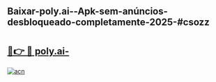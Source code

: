 ## Baixar-poly.ai--Apk-sem-anúncios-desbloqueado-completamente-2025-#csozz

# <h2><a href="https://ainizakaria.my?title=poly.ai-&ref=20M">🔗👉 🔴 poly.ai-</a></h2>

[![acn](https://github.com/user-attachments/assets/0f9c940e-d8b0-45ae-aac7-cd30a18b3e1c)](https://ainizakaria.my?title=poly.ai-&ref=20M)

